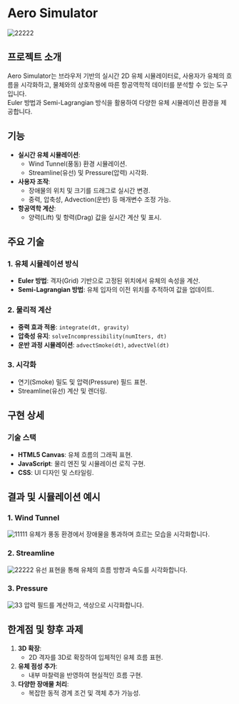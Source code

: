 # **Aero Simulator**

![22222](https://github.com/user-attachments/assets/d5aa9356-81d2-4ea7-9775-08a552f03b15)

## **프로젝트 소개**
Aero Simulator는 브라우저 기반의 실시간 2D 유체 시뮬레이터로, 사용자가 유체의 흐름을 시각화하고, 물체와의 상호작용에 따른 항공역학적 데이터를 분석할 수 있는 도구입니다.  
Euler 방법과 Semi-Lagrangian 방식을 활용하여 다양한 유체 시뮬레이션 환경을 제공합니다.

## **기능**
- **실시간 유체 시뮬레이션**:
  - Wind Tunnel(풍동) 환경 시뮬레이션.
  - Streamline(유선) 및 Pressure(압력) 시각화.
- **사용자 조작**:
  - 장애물의 위치 및 크기를 드래그로 실시간 변경.
  - 중력, 압축성, Advection(운반) 등 매개변수 조정 가능.
- **항공역학 계산**:
  - 양력(Lift) 및 항력(Drag) 값을 실시간 계산 및 표시.

## **주요 기술**
### **1. 유체 시뮬레이션 방식**
- **Euler 방법**: 격자(Grid) 기반으로 고정된 위치에서 유체의 속성을 계산.
- **Semi-Lagrangian 방법**: 유체 입자의 이전 위치를 추적하여 값을 업데이트.

### **2. 물리적 계산**
- **중력 효과 적용**: `integrate(dt, gravity)`
- **압축성 유지**: `solveIncompressibility(numIters, dt)`
- **운반 과정 시뮬레이션**: `advectSmoke(dt)`, `advectVel(dt)`

### **3. 시각화**
- 연기(Smoke) 밀도 및 압력(Pressure) 필드 표현.
- Streamline(유선) 계산 및 렌더링.

## **구현 상세**
### **기술 스택**
- **HTML5 Canvas**: 유체 흐름의 그래픽 표현.
- **JavaScript**: 물리 엔진 및 시뮬레이션 로직 구현.
- **CSS**: UI 디자인 및 스타일링.

## **결과 및 시뮬레이션 예시**
### **1. Wind Tunnel**
![11111](https://github.com/user-attachments/assets/75660c51-1564-44f5-b260-e95e4bc7b473)
유체가 풍동 환경에서 장애물을 통과하며 흐르는 모습을 시각화합니다.

### **2. Streamline**
![22222](https://github.com/user-attachments/assets/220ed9bb-0b56-45b5-8d2a-6d4dca85edca)
유선 표현을 통해 유체의 흐름 방향과 속도를 시각화합니다.

### **3. Pressure**
![33](https://github.com/user-attachments/assets/3a06cb12-d39a-43cc-b803-f0cc5d9a0988)
압력 필드를 계산하고, 색상으로 시각화합니다.

## **한계점 및 향후 과제**
1. **3D 확장**:
   - 2D 격자를 3D로 확장하여 입체적인 유체 흐름 표현.
2. **유체 점성 추가**:
   - 내부 마찰력을 반영하여 현실적인 흐름 구현.
3. **다양한 장애물 처리**:
   - 복잡한 동적 경계 조건 및 객체 추가 가능성.
